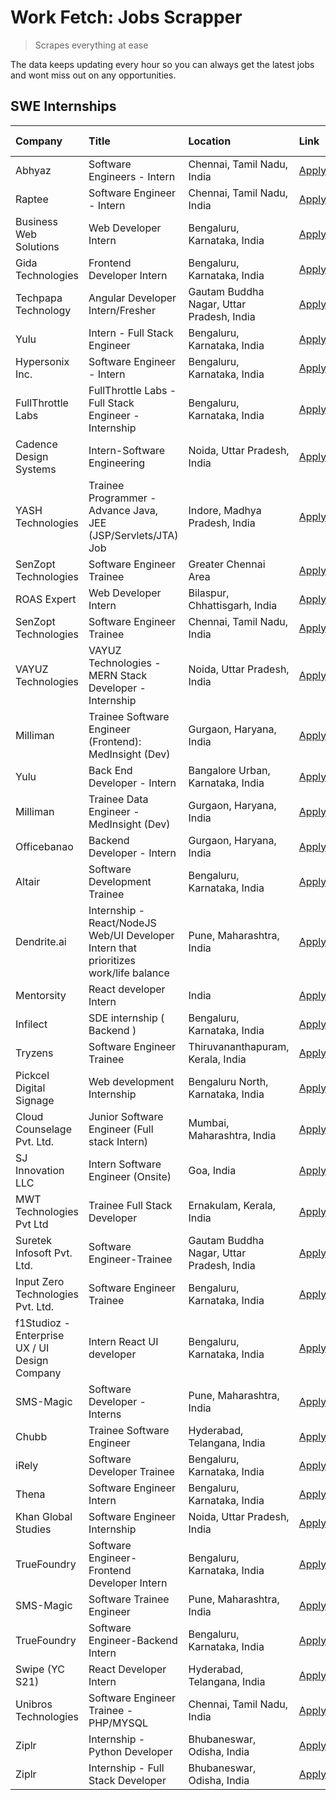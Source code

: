 # Work Fetch: Jobs Scrapper
> Scrapes everything at ease

The data keeps updating every hour so you can always get the latest jobs and wont miss out on any opportunities.

## SWE Internships
<!--START_SECTION:workfetch-->
| Company                                       | Title                                                                                | Location                                  | Link                                                                                                                                                                                                                                                                                                | Date Posted   |
|:----------------------------------------------|:-------------------------------------------------------------------------------------|:------------------------------------------|:----------------------------------------------------------------------------------------------------------------------------------------------------------------------------------------------------------------------------------------------------------------------------------------------------|:--------------|
| Abhyaz                                        | Software Engineers - Intern                                                          | Chennai, Tamil Nadu, India                | [Apply](https://in.linkedin.com/jobs/view/software-engineers-intern-at-abhyaz-3837815743?refId=iHmfEFd9p3GDSS2%2FUJS5Ew%3D%3D&trackingId=EEM4kRyJCwbmRWVwfqQGSg%3D%3D&position=24&pageNum=0&trk=public_jobs_jserp-result_search-card)                                                               | 2024-02-22    |
| Raptee                                        | Software Engineer - Intern                                                           | Chennai, Tamil Nadu, India                | [Apply](https://in.linkedin.com/jobs/view/software-engineer-intern-at-raptee-3837692117?refId=vBv246MFNzD2mcM%2BoI6fUQ%3D%3D&trackingId=0akrIVxGTnQn26%2Fez%2BnNlw%3D%3D&position=9&pageNum=1&trk=public_jobs_jserp-result_search-card)                                                             | 2024-02-22    |
| Business Web Solutions                        | Web Developer Intern                                                                 | Bengaluru, Karnataka, India               | [Apply](https://in.linkedin.com/jobs/view/web-developer-intern-at-business-web-solutions-3835789494?refId=vBv246MFNzD2mcM%2BoI6fUQ%3D%3D&trackingId=9%2Fe5HEjSBgShtHHLpWWkIg%3D%3D&position=2&pageNum=1&trk=public_jobs_jserp-result_search-card)                                                   | 2024-02-21    |
| Gida Technologies                             | Frontend Developer Intern                                                            | Bengaluru, Karnataka, India               | [Apply](https://in.linkedin.com/jobs/view/frontend-developer-intern-at-gida-technologies-3836040945?refId=vBv246MFNzD2mcM%2BoI6fUQ%3D%3D&trackingId=0d%2FL33UYl6aPLuqV%2BY3Ywg%3D%3D&position=11&pageNum=1&trk=public_jobs_jserp-result_search-card)                                                | 2024-02-21    |
| Techpapa Technology                           | Angular Developer Intern/Fresher                                                     | Gautam Buddha Nagar, Uttar Pradesh, India | [Apply](https://in.linkedin.com/jobs/view/angular-developer-intern-fresher-at-techpapa-technology-3834305862?refId=vBv246MFNzD2mcM%2BoI6fUQ%3D%3D&trackingId=hNl0tocYL7NIRNDAHsOdIQ%3D%3D&position=13&pageNum=1&trk=public_jobs_jserp-result_search-card)                                           | 2024-02-20    |
| Yulu                                          | Intern - Full Stack Engineer                                                         | Bengaluru, Karnataka, India               | [Apply](https://in.linkedin.com/jobs/view/intern-full-stack-engineer-at-yulu-3834466595?refId=iHmfEFd9p3GDSS2%2FUJS5Ew%3D%3D&trackingId=mrrhedlKyvK4qz0VsqlcNA%3D%3D&position=8&pageNum=0&trk=public_jobs_jserp-result_search-card)                                                                 | 2024-02-19    |
| Hypersonix Inc.                               | Software Engineer - Intern                                                           | Bengaluru, Karnataka, India               | [Apply](https://in.linkedin.com/jobs/view/software-engineer-intern-at-hypersonix-inc-3833055982?refId=iHmfEFd9p3GDSS2%2FUJS5Ew%3D%3D&trackingId=BMoa851WtK4ZjBOEZe9llA%3D%3D&position=2&pageNum=0&trk=public_jobs_jserp-result_search-card)                                                         | 2024-02-18    |
| FullThrottle Labs                             | FullThrottle Labs - Full Stack Engineer - Internship                                 | Bengaluru, Karnataka, India               | [Apply](https://in.linkedin.com/jobs/view/fullthrottle-labs-full-stack-engineer-internship-at-fullthrottle-labs-3829636016?refId=vBv246MFNzD2mcM%2BoI6fUQ%3D%3D&trackingId=8ArQWIY3sVOMofMG5YBzzg%3D%3D&position=17&pageNum=1&trk=public_jobs_jserp-result_search-card)                             | 2024-02-17    |
| Cadence Design Systems                        | Intern-Software Engineering                                                          | Noida, Uttar Pradesh, India               | [Apply](https://in.linkedin.com/jobs/view/intern-software-engineering-at-cadence-design-systems-3794689056?refId=vBv246MFNzD2mcM%2BoI6fUQ%3D%3D&trackingId=6EYbfUs7I4Uic0pcTAEfzw%3D%3D&position=23&pageNum=1&trk=public_jobs_jserp-result_search-card)                                             | 2024-02-17    |
| YASH Technologies                             | Trainee Programmer - Advance Java, JEE (JSP/Servlets/JTA) Job                        | Indore, Madhya Pradesh, India             | [Apply](https://in.linkedin.com/jobs/view/trainee-programmer-advance-java-jee-jsp-servlets-jta-job-at-yash-technologies-3811759183?refId=iHmfEFd9p3GDSS2%2FUJS5Ew%3D%3D&trackingId=v1xvjUg37YzCqK0XYPHxDw%3D%3D&position=14&pageNum=0&trk=public_jobs_jserp-result_search-card)                     | 2024-02-13    |
| SenZopt Technologies                          | Software Engineer Trainee                                                            | Greater Chennai Area                      | [Apply](https://in.linkedin.com/jobs/view/software-engineer-trainee-at-senzopt-technologies-3827688781?refId=vBv246MFNzD2mcM%2BoI6fUQ%3D%3D&trackingId=zvUxjeYy6Rn6wNAoTH4H8w%3D%3D&position=3&pageNum=1&trk=public_jobs_jserp-result_search-card)                                                  | 2024-02-12    |
| ROAS Expert                                   | Web Developer Intern                                                                 | Bilaspur, Chhattisgarh, India             | [Apply](https://in.linkedin.com/jobs/view/web-developer-intern-at-roas-expert-3828189292?refId=vBv246MFNzD2mcM%2BoI6fUQ%3D%3D&trackingId=Srw0GR1QC1QvenGMfklffw%3D%3D&position=8&pageNum=1&trk=public_jobs_jserp-result_search-card)                                                                | 2024-02-12    |
| SenZopt Technologies                          | Software Engineer Trainee                                                            | Chennai, Tamil Nadu, India                | [Apply](https://in.linkedin.com/jobs/view/software-engineer-trainee-at-senzopt-technologies-3827686880?refId=vBv246MFNzD2mcM%2BoI6fUQ%3D%3D&trackingId=OZgM0RNx5Ri3cYuaxowXwA%3D%3D&position=14&pageNum=1&trk=public_jobs_jserp-result_search-card)                                                 | 2024-02-12    |
| VAYUZ Technologies                            | VAYUZ Technologies - MERN Stack Developer - Internship                               | Noida, Uttar Pradesh, India               | [Apply](https://in.linkedin.com/jobs/view/vayuz-technologies-mern-stack-developer-internship-at-vayuz-technologies-3822619356?refId=vBv246MFNzD2mcM%2BoI6fUQ%3D%3D&trackingId=8KbF8Pe12H4dgSsZ9Mj2JQ%3D%3D&position=15&pageNum=1&trk=public_jobs_jserp-result_search-card)                          | 2024-02-10    |
| Milliman                                      | Trainee Software Engineer (Frontend): MedInsight (Dev)                               | Gurgaon, Haryana, India                   | [Apply](https://in.linkedin.com/jobs/view/trainee-software-engineer-frontend-medinsight-dev-at-milliman-3792874280?refId=iHmfEFd9p3GDSS2%2FUJS5Ew%3D%3D&trackingId=zgt321pnyAICcyO9zEhwpQ%3D%3D&position=4&pageNum=0&trk=public_jobs_jserp-result_search-card)                                      | 2024-02-09    |
| Yulu                                          | Back End Developer - Intern                                                          | Bangalore Urban, Karnataka, India         | [Apply](https://in.linkedin.com/jobs/view/back-end-developer-intern-at-yulu-3821682220?refId=iHmfEFd9p3GDSS2%2FUJS5Ew%3D%3D&trackingId=Za9R5DrdRX1w5qtM6LqWmg%3D%3D&position=9&pageNum=0&trk=public_jobs_jserp-result_search-card)                                                                  | 2024-02-04    |
| Milliman                                      | Trainee Data Engineer - MedInsight (Dev)                                             | Gurgaon, Haryana, India                   | [Apply](https://in.linkedin.com/jobs/view/trainee-data-engineer-medinsight-dev-at-milliman-3789275187?refId=vBv246MFNzD2mcM%2BoI6fUQ%3D%3D&trackingId=DhexN6QgoTbRvqZuHmugxg%3D%3D&position=21&pageNum=1&trk=public_jobs_jserp-result_search-card)                                                  | 2024-02-01    |
| Officebanao                                   | Backend Developer - Intern                                                           | Gurgaon, Haryana, India                   | [Apply](https://in.linkedin.com/jobs/view/backend-developer-intern-at-officebanao-3814263731?refId=iHmfEFd9p3GDSS2%2FUJS5Ew%3D%3D&trackingId=Yycltbwu%2BvsgpayhkLA9fw%3D%3D&position=17&pageNum=0&trk=public_jobs_jserp-result_search-card)                                                         | 2024-01-31    |
| Altair                                        | Software Development Trainee                                                         | Bengaluru, Karnataka, India               | [Apply](https://in.linkedin.com/jobs/view/software-development-trainee-at-altair-3817606202?refId=iHmfEFd9p3GDSS2%2FUJS5Ew%3D%3D&trackingId=A8EpApoIZOFLjADArWTrQA%3D%3D&position=23&pageNum=0&trk=public_jobs_jserp-result_search-card)                                                            | 2024-01-31    |
| Dendrite.ai                                   | Internship - React/NodeJS Web/UI Developer Intern that prioritizes work/life balance | Pune, Maharashtra, India                  | [Apply](https://in.linkedin.com/jobs/view/internship-react-nodejs-web-ui-developer-intern-that-prioritizes-work-life-balance-at-dendrite-ai-3818948068?refId=iHmfEFd9p3GDSS2%2FUJS5Ew%3D%3D&trackingId=5NmjyQuq3OOQ4tIrI2iyzA%3D%3D&position=25&pageNum=0&trk=public_jobs_jserp-result_search-card) | 2024-01-31    |
| Mentorsity                                    | React developer Intern                                                               | India                                     | [Apply](https://in.linkedin.com/jobs/view/react-developer-intern-at-mentorsity-3820308129?refId=vBv246MFNzD2mcM%2BoI6fUQ%3D%3D&trackingId=ngDaHkl%2FxfjzvIIbdgcIag%3D%3D&position=16&pageNum=1&trk=public_jobs_jserp-result_search-card)                                                            | 2024-01-31    |
| Infilect                                      | SDE internship ( Backend )                                                           | Bengaluru, Karnataka, India               | [Apply](https://in.linkedin.com/jobs/view/sde-internship-backend-at-infilect-3815120558?refId=iHmfEFd9p3GDSS2%2FUJS5Ew%3D%3D&trackingId=k8gPdKzmxpui%2BKCQ%2BSdNZg%3D%3D&position=21&pageNum=0&trk=public_jobs_jserp-result_search-card)                                                            | 2024-01-25    |
| Tryzens                                       | Software Engineer Trainee                                                            | Thiruvananthapuram, Kerala, India         | [Apply](https://in.linkedin.com/jobs/view/software-engineer-trainee-at-tryzens-3809363491?refId=vBv246MFNzD2mcM%2BoI6fUQ%3D%3D&trackingId=K7wmGO%2BsmBRt4GX15FeJmA%3D%3D&position=7&pageNum=1&trk=public_jobs_jserp-result_search-card)                                                             | 2024-01-18    |
| Pickcel Digital Signage                       | Web development Internship                                                           | Bengaluru North, Karnataka, India         | [Apply](https://in.linkedin.com/jobs/view/web-development-internship-at-pickcel-digital-signage-3826062393?refId=vBv246MFNzD2mcM%2BoI6fUQ%3D%3D&trackingId=Bo9JubEFDz5zepcZCkZjYQ%3D%3D&position=22&pageNum=1&trk=public_jobs_jserp-result_search-card)                                             | 2024-01-15    |
| Cloud Counselage Pvt. Ltd.                    | Junior Software Engineer (Full stack Intern)                                         | Mumbai, Maharashtra, India                | [Apply](https://in.linkedin.com/jobs/view/junior-software-engineer-full-stack-intern-at-cloud-counselage-pvt-ltd-3803132814?refId=iHmfEFd9p3GDSS2%2FUJS5Ew%3D%3D&trackingId=oCuoCHbkntfM5liHSfQsLw%3D%3D&position=16&pageNum=0&trk=public_jobs_jserp-result_search-card)                            | 2024-01-11    |
| SJ Innovation LLC                             | Intern Software Engineer (Onsite)                                                    | Goa, India                                | [Apply](https://in.linkedin.com/jobs/view/intern-software-engineer-onsite-at-sj-innovation-llc-3799959011?refId=vBv246MFNzD2mcM%2BoI6fUQ%3D%3D&trackingId=1IF9PtqYPX6YZHSLS00xxA%3D%3D&position=4&pageNum=1&trk=public_jobs_jserp-result_search-card)                                               | 2024-01-11    |
| MWT Technologies Pvt Ltd                      | Trainee Full Stack Developer                                                         | Ernakulam, Kerala, India                  | [Apply](https://in.linkedin.com/jobs/view/trainee-full-stack-developer-at-mwt-technologies-pvt-ltd-3800921715?refId=iHmfEFd9p3GDSS2%2FUJS5Ew%3D%3D&trackingId=xubQmNQcLR11dDzpxFfm9g%3D%3D&position=3&pageNum=0&trk=public_jobs_jserp-result_search-card)                                           | 2024-01-09    |
| Suretek Infosoft Pvt. Ltd.                    | Software Engineer-Trainee                                                            | Gautam Buddha Nagar, Uttar Pradesh, India | [Apply](https://in.linkedin.com/jobs/view/software-engineer-trainee-at-suretek-infosoft-pvt-ltd-3800934643?refId=iHmfEFd9p3GDSS2%2FUJS5Ew%3D%3D&trackingId=mAOeqOx0p2Zp%2Fnrc1tcLOw%3D%3D&position=13&pageNum=0&trk=public_jobs_jserp-result_search-card)                                           | 2024-01-09    |
| Input Zero Technologies Pvt. Ltd.             | Software Engineer Trainee                                                            | Bengaluru, Karnataka, India               | [Apply](https://in.linkedin.com/jobs/view/software-engineer-trainee-at-input-zero-technologies-pvt-ltd-3800927643?refId=iHmfEFd9p3GDSS2%2FUJS5Ew%3D%3D&trackingId=uKQL8WAWwFlDUBNYMDhewQ%3D%3D&position=20&pageNum=0&trk=public_jobs_jserp-result_search-card)                                      | 2024-01-09    |
| f1Studioz - Enterprise UX / UI Design Company | Intern React UI developer                                                            | Bengaluru, Karnataka, India               | [Apply](https://in.linkedin.com/jobs/view/intern-react-ui-developer-at-f1studioz-enterprise-ux-ui-design-company-3796354738?refId=iHmfEFd9p3GDSS2%2FUJS5Ew%3D%3D&trackingId=xNf5VcqsdKqxkCofCG1rzw%3D%3D&position=5&pageNum=0&trk=public_jobs_jserp-result_search-card)                             | 2024-01-08    |
| SMS-Magic                                     | Software Developer -Interns                                                          | Pune, Maharashtra, India                  | [Apply](https://in.linkedin.com/jobs/view/software-developer-interns-at-sms-magic-3799485343?refId=vBv246MFNzD2mcM%2BoI6fUQ%3D%3D&trackingId=WQUB2Ufe03Dp6P9zX41%2Fig%3D%3D&position=1&pageNum=1&trk=public_jobs_jserp-result_search-card)                                                          | 2024-01-05    |
| Chubb                                         | Trainee Software Engineer                                                            | Hyderabad, Telangana, India               | [Apply](https://in.linkedin.com/jobs/view/trainee-software-engineer-at-chubb-3811550279?refId=vBv246MFNzD2mcM%2BoI6fUQ%3D%3D&trackingId=m33U7EKDVkSDIyVlIB5f5w%3D%3D&position=25&pageNum=1&trk=public_jobs_jserp-result_search-card)                                                                | 2023-12-28    |
| iRely                                         | Software Developer Trainee                                                           | Bengaluru, Karnataka, India               | [Apply](https://in.linkedin.com/jobs/view/software-developer-trainee-at-irely-3801577534?refId=iHmfEFd9p3GDSS2%2FUJS5Ew%3D%3D&trackingId=9Y3kYZdEbXivc85Dknpq0w%3D%3D&position=7&pageNum=0&trk=public_jobs_jserp-result_search-card)                                                                | 2023-12-22    |
| Thena                                         | Software Engineer Intern                                                             | Bengaluru, Karnataka, India               | [Apply](https://in.linkedin.com/jobs/view/software-engineer-intern-at-thena-3778731751?refId=iHmfEFd9p3GDSS2%2FUJS5Ew%3D%3D&trackingId=Ej2FJ8y7aJT0mPxKjC0lKQ%3D%3D&position=11&pageNum=0&trk=public_jobs_jserp-result_search-card)                                                                 | 2023-12-05    |
| Khan Global Studies                           | Software Engineer Internship                                                         | Noida, Uttar Pradesh, India               | [Apply](https://in.linkedin.com/jobs/view/software-engineer-internship-at-khan-global-studies-3766942197?refId=vBv246MFNzD2mcM%2BoI6fUQ%3D%3D&trackingId=N4DRzNsYCuMk%2FIxNyXoDqA%3D%3D&position=10&pageNum=1&trk=public_jobs_jserp-result_search-card)                                             | 2023-11-27    |
| TrueFoundry                                   | Software Engineer- Frontend Developer Intern                                         | Bengaluru, Karnataka, India               | [Apply](https://in.linkedin.com/jobs/view/software-engineer-frontend-developer-intern-at-truefoundry-3790095058?refId=iHmfEFd9p3GDSS2%2FUJS5Ew%3D%3D&trackingId=jYysN9gkforskmSg19lLgg%3D%3D&position=10&pageNum=0&trk=public_jobs_jserp-result_search-card)                                        | 2023-11-24    |
| SMS-Magic                                     | Software Trainee Engineer                                                            | Pune, Maharashtra, India                  | [Apply](https://in.linkedin.com/jobs/view/software-trainee-engineer-at-sms-magic-3761409781?refId=iHmfEFd9p3GDSS2%2FUJS5Ew%3D%3D&trackingId=XdNMXja1WS3a1LM%2Brm%2BJoQ%3D%3D&position=19&pageNum=0&trk=public_jobs_jserp-result_search-card)                                                        | 2023-11-16    |
| TrueFoundry                                   | Software Engineer-Backend Intern                                                     | Bengaluru, Karnataka, India               | [Apply](https://in.linkedin.com/jobs/view/software-engineer-backend-intern-at-truefoundry-3779508170?refId=iHmfEFd9p3GDSS2%2FUJS5Ew%3D%3D&trackingId=jhmzcYIuJFtNCr2dPyCVKw%3D%3D&position=22&pageNum=0&trk=public_jobs_jserp-result_search-card)                                                   | 2023-11-10    |
| Swipe (YC S21)                                | React Developer Intern                                                               | Hyderabad, Telangana, India               | [Apply](https://in.linkedin.com/jobs/view/react-developer-intern-at-swipe-yc-s21-3737600089?refId=iHmfEFd9p3GDSS2%2FUJS5Ew%3D%3D&trackingId=PY0KtCw9zQ1WGo0sGID83g%3D%3D&position=12&pageNum=0&trk=public_jobs_jserp-result_search-card)                                                            | 2023-10-13    |
| Unibros Technologies                          | Software Engineer Trainee - PHP/MYSQL                                                | Chennai, Tamil Nadu, India                | [Apply](https://in.linkedin.com/jobs/view/software-engineer-trainee-php-mysql-at-unibros-technologies-3656599241?refId=vBv246MFNzD2mcM%2BoI6fUQ%3D%3D&trackingId=%2FHPnoeb00Tr2Dpr%2Bf95IGQ%3D%3D&position=5&pageNum=1&trk=public_jobs_jserp-result_search-card)                                    | 2023-06-12    |
| Ziplr                                         | Internship - Python Developer                                                        | Bhubaneswar, Odisha, India                | [Apply](https://in.linkedin.com/jobs/view/internship-python-developer-at-ziplr-3645677592?refId=vBv246MFNzD2mcM%2BoI6fUQ%3D%3D&trackingId=TjfQJMhGBT23cXDuKCfPgw%3D%3D&position=18&pageNum=1&trk=public_jobs_jserp-result_search-card)                                                              | 2023-06-02    |
| Ziplr                                         | Internship - Full Stack Developer                                                    | Bhubaneswar, Odisha, India                | [Apply](https://in.linkedin.com/jobs/view/internship-full-stack-developer-at-ziplr-3645675705?refId=vBv246MFNzD2mcM%2BoI6fUQ%3D%3D&trackingId=M9BH94IxIJNBqhT8pGQGgA%3D%3D&position=24&pageNum=1&trk=public_jobs_jserp-result_search-card)                                                          | 2023-06-02    |
<!--END_SECTION:workfetch-->
